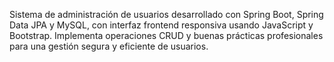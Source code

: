 Sistema de administración de usuarios desarrollado con Spring Boot, Spring Data JPA y MySQL, con interfaz frontend responsiva usando JavaScript y Bootstrap. Implementa operaciones CRUD y buenas prácticas profesionales para una gestión segura y eficiente de usuarios.
